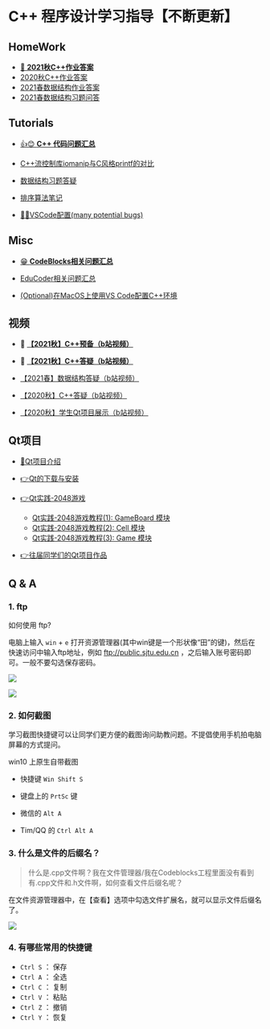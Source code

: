 # C++ 程序设计学习指导【不断更新】


## HomeWork

* [👀  **2021秋C++作业答案**](codes/21fall/README.md)
* [2020秋C++作业答案](codes/20fall/README.md)
* [2021春数据结构作业答案](codes/21spring/README.md)
* [2021春数据结构习题问答](tutorials/DS-quiz.md)

## Tutorials


* [👍😊 **C++ 代码问题汇总**](tutorials/Cpp.md)

* [C++流控制库iomanip与C风格printf的对比](tutorials/CppFormat.md)


* [数据结构习题答疑](tutorials/DS-quiz.md)

* [排序算法笔记](codes/sort/sort.md)

* [🤦‍♂️VSCode配置(many potential bugs)](codes/VSCode)


## Misc

* [😁 **CodeBlocks相关问题汇总**](tutorials/CodeBlocks.md)

* [EduCoder相关问题汇总](tutorials/EduCoder.md)

* [(Optional)在MacOS上使用VS Code配置C++环境](https://code.visualstudio.com/docs/cpp/config-clang-mac)



## 视频


* 👀 [**【2021秋】C++预备（b站视频）**](https://www.bilibili.com/video/BV1n34y1U7Y3/)
* 👀 [**【2021秋】C++答疑（b站视频）**](https://b23.tv/qk3cBg)


* [【2021春】数据结构答疑（b站视频）](https://www.bilibili.com/video/BV1Hp4y1t77L/)
* [【2020秋】C++答疑（b站视频）](https://www.bilibili.com/video/BV1mt4y1a71t/)
* [【2020秋】学生Qt项目展示（b站视频）](https://www.bilibili.com/video/BV1Hr4y1T7y1)


## Qt项目 


- [🥰Qt项目介绍](labs/README.md)

- [👉Qt的下载与安装](tutorials/qt-install.md)

- [👉Qt实践-2048游戏](tutorials/qt-2048-v1.md)

  * [Qt实践-2048游戏教程(1): GameBoard 模块](tutorials/qt-2048-v1.md)
  * [Qt实践-2048游戏教程(2): Cell 模块](tutorials/qt-2048-v2.md)
  * [Qt实践-2048游戏教程(3): Game 模块](tutorials/qt-2048-v3.md)

- [👉往届同学们的Qt项目作品](https://gitee.com/OneForward/QtGallery)



<!-- <details>
  <summary> Q & A  </summary> -->
## Q & A
### 1. ftp

如何使用 ftp?

电脑上输入 `win` + `e` 打开资源管理器(其中win键是一个形状像“田”的键)，然后在快速访问中输入ftp地址，例如 ftp://public.sjtu.edu.cn ，之后输入账号密码即可。一般不要勾选保存密码。

![](tutorials/imgs/ftp_start.png)

![](tutorials/imgs/ftp_url.png)

### 2. 如何截图

学习截图快捷键可以让同学们更方便的截图询问助教问题。不提倡使用手机拍电脑屏幕的方式提问。

win10 上原生自带截图

- 快捷键 `Win Shift S` 
- 键盘上的 `PrtSc` 键

- 微信的 `Alt A` 
- Tim/QQ 的 `Ctrl Alt A`

### 3. 什么是文件的后缀名？

> 什么是.cpp文件啊？我在文件管理器/我在Codeblocks工程里面没有看到有.cpp文件和.h文件啊，如何查看文件后缀名呢？

在文件资源管理器中，在【查看】选项中勾选文件扩展名，就可以显示文件后缀名了。

![](tutorials/imgs/file_ext.png)

### 4. 有哪些常用的快捷键

* `Ctrl S` ： 保存
* `Ctrl A` ： 全选
* `Ctrl C` ： 复制
* `Ctrl V` ： 粘贴
* `Ctrl Z` ： 撤销
* `Ctrl Y` ： 恢复

<!-- </details> -->

